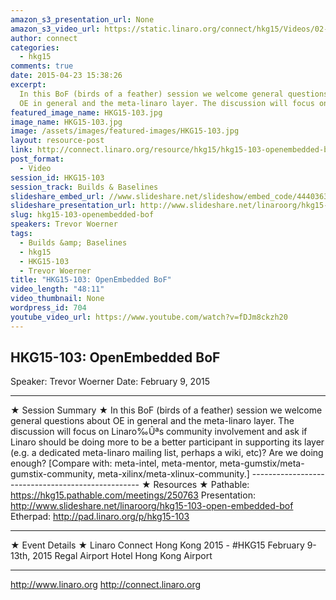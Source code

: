 ```yaml
---
amazon_s3_presentation_url: None
amazon_s3_video_url: https://static.linaro.org/connect/hkg15/Videos/02-09-Monday/HKG15-103%20OpenEmbedded%20BoF.mp4
author: connect
categories:
  - hkg15
comments: true
date: 2015-04-23 15:38:26
excerpt:
  In this BoF (birds of a feather) session we welcome general questions about
  OE in general and the meta-linaro layer. The discussion will focus on Linaro
featured_image_name: HKG15-103.jpg
image_name: HKG15-103.jpg
image: /assets/images/featured-images/HKG15-103.jpg
layout: resource-post
link: http://connect.linaro.org/resource/hkg15/hkg15-103-openembedded-bof/
post_format:
  - Video
session_id: HKG15-103
session_track: Builds & Baselines
slideshare_embed_url: //www.slideshare.net/slideshow/embed_code/44403639
slideshare_presentation_url: http://www.slideshare.net/linaroorg/hkg15-103-open-embedded-bof
slug: hkg15-103-openembedded-bof
speakers: Trevor Woerner
tags:
  - Builds &amp; Baselines
  - hkg15
  - HKG15-103
  - Trevor Woerner
title: "HKG15-103: OpenEmbedded BoF"
video_length: "48:11"
video_thumbnail: None
wordpress_id: 704
youtube_video_url: https://www.youtube.com/watch?v=fDJm8ckzh20
---
```


## HKG15-103: OpenEmbedded BoF

Speaker: Trevor Woerner
Date: February 9, 2015

---

★ Session Summary ★
In this BoF (birds of a feather) session we welcome general questions about OE in general and the meta-linaro layer. The discussion will focus on Linaro‰Ûªs community involvement and ask if Linaro should be doing more to be a better participant in supporting its layer (e.g. a dedicated meta-linaro mailing list, perhaps a wiki, etc)? Are we doing enough? [Compare with: meta-intel, meta-mentor, meta-gumstix/meta-gumstix-community, meta-xilinx/meta-xlinux-community.] --------------------------------------------------
★ Resources ★
Pathable: https://hkg15.pathable.com/meetings/250763
Presentation: http://www.slideshare.net/linaroorg/hkg15-103-open-embedded-bof
Etherpad: http://pad.linaro.org/p/hkg15-103

---

★ Event Details ★
Linaro Connect Hong Kong 2015 - #HKG15
February 9-13th, 2015
Regal Airport Hotel Hong Kong Airport

---

http://www.linaro.org
http://connect.linaro.org
